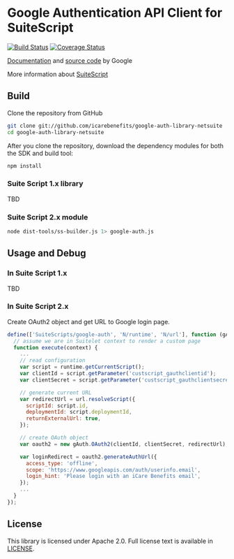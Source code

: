 # Google Authentication API Client for SuiteScript

[![Build Status](https://travis-ci.org/icarebenefits/google-auth-library-netsuite.svg?branch=master)](https://travis-ci.org/icarebenefits/google-auth-library-netsuite) [![Coverage Status](https://coveralls.io/repos/icarebenefits/google-auth-library-netsuite/badge.svg?branch=master)](https://coveralls.io/r/icarebenefits/google-auth-library-netsuite?branch=master)

[Documentation](https://cloud.google.com/nodejs/getting-started/authenticate-users) and [source code](https://github.com/google/google-auth-library-nodejs) by Google

More information about [SuiteScript](http://www.netsuite.com/portal/developers/resources/suitescript.shtml)

## Build

Clone the repository from GitHub  

```sh
git clone git://github.com/icarebenefits/google-auth-library-netsuite
cd google-auth-library-netsuite
```

After you clone the repository, download the dependency modules for both the SDK and build tool:

```sh
npm install
```
### Suite Script 1.x library

TBD

### Suite Script 2.x module

```sh
node dist-tools/ss-builder.js 1> google-auth.js
```

## Usage and Debug

### In Suite Script 1.x

TBD

### In Suite Script 2.x

Create OAuth2 object and get URL to Google login page.

```javascript
define(['SuiteScripts/google-auth', 'N/runtime', 'N/url'], function (gAuth, runtime, url) {
  // assume we are in Suitelet context to render a custom page
  function execute(context) {
    ...
    // read configuration
    var script = runtime.getCurrentScript();
    var clientId = script.getParameter('custscript_gauthclientid');
    var clientSecret = script.getParameter('custscript_gauthclientsecret');

    // generate current URL
    var redirectUrl = url.resolveScript({
      scriptId: script.id, 
      deploymentId: script.deploymentId,
      returnExternalUrl: true,
    });

    // create OAuth object
    var oauth2 = new gAuth.OAuth2(clientId, clientSecret, redirectUrl);

    var loginRedirect = oauth2.generateAuthUrl({
      access_type: 'offline',
      scope: 'https://www.googleapis.com/auth/userinfo.email',
      login_hint: 'Please login with an iCare Benefits email',
    });
    ...
  }
});
```

## License

This library is licensed under Apache 2.0. Full license text is
available in [LICENSE][copying].

[copying]: https://github.com/icarebenefits/google-auth-library-netsuite/tree/master/LICENSE
